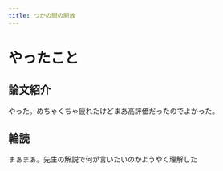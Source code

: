 ```yaml
---
title: つかの間の開放
---
```


# やったこと

## 論文紹介

やった。めちゃくちゃ疲れたけどまあ高評価だったのでよかった。

## 輪読

まぁまぁ。先生の解説で何が言いたいのかようやく理解した